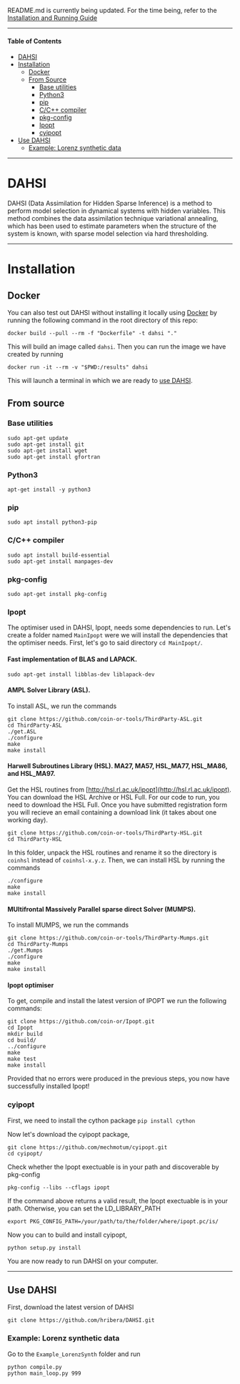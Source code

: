 README.md is currently being updated. For the time being, refer to the [Installation and Running Guide](DAHSI_Installation_Running_Guide.pdf)

-----

#### Table of Contents

* [DAHSI](https://github.com/hribera/DAHSI/edit/master/README.md#dahsi)
* [Installation](https://github.com/hribera/DAHSI/edit/master/README.md#installation)
  * [Docker](https://github.com/hribera/DAHSI/edit/master/README.md#docker)
  * [From Source](https://github.com/hribera/DAHSI/edit/master/README.md#from-source)
    * [Base utilities](https://github.com/hribera/DAHSI/edit/master/README.md#base-utilities)
    * [Python3](https://github.com/hribera/DAHSI/edit/master/README.md#python3)
    * [pip](https://github.com/hribera/DAHSI/edit/master/README.md#pip)
    * [C/C++ compiler](https://github.com/hribera/DAHSI/edit/master/README.md#c-c++)
    * [pkg-config](https://github.com/hribera/DAHSI/edit/master/README.md#pkg-config)
    * [Ipopt](https://github.com/hribera/DAHSI/edit/master/README.md#ipopt)
    * [cyipopt](https://github.com/hribera/DAHSI/edit/master/README.md#cyipopt)
* [Use DAHSI](https://github.com/hribera/DAHSI/edit/master/README.md#use-dahsi)
  * [Example: Lorenz synthetic data](https://github.com/hribera/DAHSI/edit/master/README.md#example-lorenz-synthetic-data)

-----

# DAHSI

DAHSI (Data Assimilation for Hidden Sparse Inference) is a method to perform model selection in dynamical systems with hidden variables. This method combines the data assimilation technique variational annealing, which has been used to estimate parameters when the structure of the system is known, with sparse model selection via hard thresholding. 

-----

# Installation

## Docker

You can also test out DAHSI without installing it locally using [Docker](https://www.docker.com/get-started/) by running the following command in the root directory of this repo:
```
docker build --pull --rm -f "Dockerfile" -t dahsi "."
```

This will build an image called `dahsi`. Then you can run the image we have created by running
```
docker run -it --rm -v "$PWD:/results" dahsi
```

This will launch a terminal in which we are ready to [use DAHSI](https://github.com/hribera/DAHSI/edit/master/README.md#use-dahsi).

## From source

### Base utilities
```
sudo apt-get update
sudo apt-get install git 
sudo apt-get install wget
sudo apt-get install gfortran
```

### Python3

```
apt-get install -y python3 
```

### pip
```
sudo apt install python3-pip
```

### C/C++ compiler
```
sudo apt install build-essential
sudo apt-get install manpages-dev
```

### pkg-config
```
sudo apt-get install pkg-config
```

### Ipopt

The optimiser used in DAHSI, Ipopt, needs some dependencies to run. Let's create a folder named `MainIpopt` were we will install the dependencies that the optimiser needs. First, let's go to said directory `cd MainIpopt/`.

#### Fast implementation of BLAS and LAPACK.
```
sudo apt-get install libblas-dev liblapack-dev
```

#### AMPL Solver Library (ASL).

To install ASL, we run the commands
```
git clone https://github.com/coin-or-tools/ThirdParty-ASL.git
cd ThirdParty-ASL
./get.ASL
./configure
make
make install
```

#### Harwell Subroutines Library (HSL). MA27, MA57, HSL_MA77, HSL_MA86, and HSL_MA97. 

Get the HSL routines from [http://hsl.rl.ac.uk/ipopt](http://hsl.rl.ac.uk/ipopt). You can download the HSL Archive or HSL Full. For our code to run, you need to download the HSL Full. Once you have submitted registration form you will recieve an email containing a download link (it takes about one working day).

```
git clone https://github.com/coin-or-tools/ThirdParty-HSL.git
cd ThirdParty-HSL
```
In this folder, unpack the HSL routines and rename it so the directory is `coinhsl` instead of `coinhsl-x.y.z`. Then, we can install HSL by running the commands

```
./configure
make
make install
```

#### MUltifrontal Massively Parallel sparse direct Solver (MUMPS). 

To install MUMPS, we run the commands
```
git clone https://github.com/coin-or-tools/ThirdParty-Mumps.git
cd ThirdParty-Mumps
./get.Mumps
./configure
make
make install
```

#### Ipopt optimiser

To get, compile and install the latest version of IPOPT we run the following commands:

```
git clone https://github.com/coin-or/Ipopt.git
cd Ipopt
mkdir build
cd build/
../configure
make
make test
make install
```

Provided that no errors were produced in the previous steps, you now have successfully installed Ipopt! 

### cyipopt

First, we need to install the cython package
```pip install cython```

Now let's download the cyipopt package,
```
git clone https://github.com/mechmotum/cyipopt.git
cd cyipopt/
```

Check whether the Ipopt exectuable is in your path and discoverable by pkg-config

```
pkg-config --libs --cflags ipopt
```

If the command above returns a valid result, the Ipopt exectuable is in your path. Otherwise, you can set the LD_LIBRARY_PATH

```
export PKG_CONFIG_PATH=/your/path/to/the/folder/where/ipopt.pc/is/
```

Now you can to build and install cyipopt,
```
python setup.py install
```

You are now ready to run DAHSI on your computer.

-----

## Use DAHSI

First, download the latest version of DAHSI
```
git clone https://github.com/hribera/DAHSI.git
```

### Example: Lorenz synthetic data

Go to the `Example_LorenzSynth` folder and run
```
python compile.py
python main_loop.py 999
```



